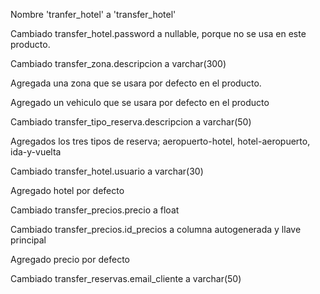 Nombre 'tranfer_hotel' a 'transfer_hotel'

Cambiado transfer_hotel.password a nullable, porque no se usa en este producto.

Cambiado transfer_zona.descripcion a varchar(300)

Agregada una zona que se usara por defecto en el producto.

Agregado un vehiculo que se usara por defecto en el producto

Cambiado transfer_tipo_reserva.descripcion a varchar(50)

Agregados los tres tipos de reserva; aeropuerto-hotel, hotel-aeropuerto, ida-y-vuelta

Cambiado transfer_hotel.usuario a varchar(30)

Agregado hotel por defecto

Cambiado transfer_precios.precio a float

Cambiado transfer_precios.id_precios a columna autogenerada y llave principal

Agregado precio por defecto

Cambiado transfer_reservas.email_cliente a varchar(50)
